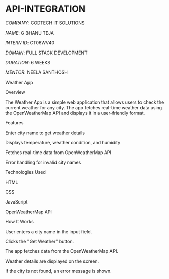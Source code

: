 # API-INTEGRATION

*COMPANY*: CODTECH IT SOLUTIONS

*NAME*: G BHANU TEJA

*INTERN ID*: CT06WV40

*DOMAIN*: FULL STACK DEVELOPMENT

*DURATION*: 6 WEEKS

*MENTOR*: NEELA SANTHOSH

Weather App

Overview

The Weather App is a simple web application that allows users to check the current weather for any city. The app fetches real-time weather data using the OpenWeatherMap API and displays it in a user-friendly format.

Features

Enter city name to get weather details

Displays temperature, weather condition, and humidity

Fetches real-time data from OpenWeatherMap API

Error handling for invalid city names

Technologies Used

HTML

CSS

JavaScript

OpenWeatherMap API

How It Works

User enters a city name in the input field.

Clicks the "Get Weather" button.

The app fetches data from the OpenWeatherMap API.

Weather details are displayed on the screen.

If the city is not found, an error message is shown.
